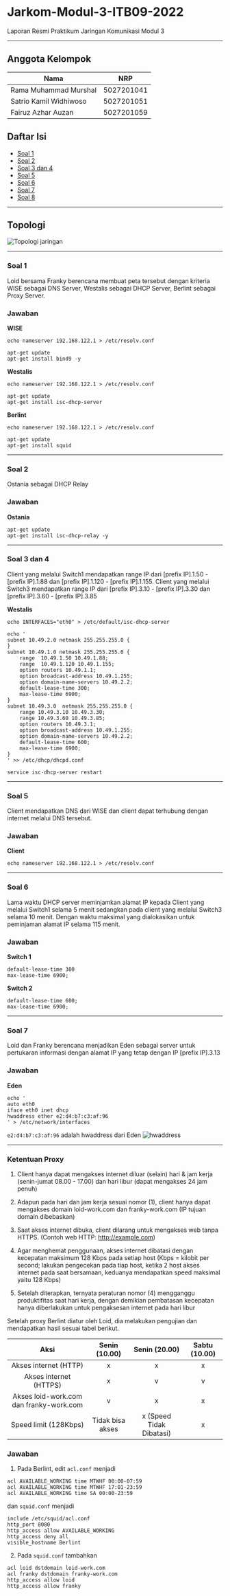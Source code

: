 # Jarkom-Modul-3-ITB09-2022

Laporan Resmi Praktikum Jaringan Komunikasi Modul 3

---

## Anggota Kelompok
Nama | NRP
--- | ---
Rama Muhammad Murshal | 5027201041
Satrio Kamil Widhiwoso | 5027201051
Fairuz Azhar Auzan | 5027201059

## Daftar Isi
- [Soal 1](#soal-1)
- [Soal 2](#soal-2)
- [Soal 3 dan 4](#soal-3-dan-4)
- [Soal 5](#soal-5)
- [Soal 6](#soal-6)
- [Soal 7](#soal-7)
- [Soal 8](#soal-8)

---

## Topologi
![Topologi jaringan](./images/topologi.png)

---
### Soal 1
Loid bersama Franky berencana membuat peta tersebut dengan kriteria WISE sebagai DNS Server, Westalis sebagai DHCP Server, Berlint sebagai Proxy Server.

### Jawaban
**WISE**

```
echo nameserver 192.168.122.1 > /etc/resolv.conf

apt-get update
apt-get install bind9 -y
```

**Westalis**

```
echo nameserver 192.168.122.1 > /etc/resolv.conf

apt-get update
apt-get install isc-dhcp-server
```

**Berlint**

```
echo nameserver 192.168.122.1 > /etc/resolv.conf

apt-get update
apt-get install squid
```
---

### Soal 2
Ostania sebagai DHCP Relay

### Jawaban
**Ostania**

```
apt-get update
apt-get install isc-dhcp-relay -y
```
---
### Soal 3 dan 4
Client yang melalui Switch1 mendapatkan range IP dari [prefix IP].1.50 - [prefix IP].1.88 dan [prefix IP].1.120 - [prefix IP].1.155. Client yang melalui Switch3 mendapatkan range IP dari [prefix IP].3.10 - [prefix IP].3.30 dan [prefix IP].3.60 - [prefix IP].3.85

**Westalis**

```
echo INTERFACES="eth0" > /etc/default/isc-dhcp-server

echo '
subnet 10.49.2.0 netmask 255.255.255.0 {
}
subnet 10.49.1.0 netmask 255.255.255.0 {
    range  10.49.1.50 10.49.1.88;
    range  10.49.1.120 10.49.1.155;
    option routers 10.49.1.1;
    option broadcast-address 10.49.1.255;
    option domain-name-servers 10.49.2.2;
    default-lease-time 300;
    max-lease-time 6900;
}
subnet 10.49.3.0  netmask 255.255.255.0 {
    range 10.49.3.10 10.49.3.30;
    range 10.49.3.60 10.49.3.85;
    option routers 10.49.3.1;
    option broadcast-address 10.49.1.255;
    option domain-name-servers 10.49.2.2;
    default-lease-time 600;
    max-lease-time 6900;
}
' >> /etc/dhcp/dhcpd.conf

service isc-dhcp-server restart
```

---
### Soal 5
Client mendapatkan DNS dari WISE dan client dapat terhubung dengan internet melalui DNS tersebut.

### Jawaban
**Client**

```
echo nameserver 192.168.122.1 > /etc/resolv.conf
```

---
### Soal 6
Lama waktu DHCP server meminjamkan alamat IP kepada Client yang melalui Switch1 selama 5 menit sedangkan pada client yang melalui Switch3 selama 10 menit. Dengan waktu maksimal yang dialokasikan untuk peminjaman alamat IP selama 115 menit.

### Jawaban
**Switch 1**
```
default-lease-time 300
max-lease-time 6900;
```

**Switch 2**
```
default-lease-time 600;
max-lease-time 6900;
```

---
### Soal 7
Loid dan Franky berencana menjadikan Eden sebagai server untuk pertukaran informasi dengan alamat IP yang tetap dengan IP [prefix IP].3.13

### Jawaban
**Eden**
```
echo '
auto eth0
iface eth0 inet dhcp
hwaddress ether e2:d4:b7:c3:af:96
' > /etc/network/interfaces
```
`e2:d4:b7:c3:af:96` adalah hwaddress dari Eden
![hwaddress](./images/hwaddress.png)


---

### Ketentuan Proxy
1. Client hanya dapat mengakses internet diluar (selain) hari & jam kerja (senin-jumat 08.00 - 17.00) dan hari libur (dapat mengakses 24 jam penuh)

2. Adapun pada hari dan jam kerja sesuai nomor (1), client hanya dapat mengakses domain loid-work.com dan franky-work.com (IP tujuan domain dibebaskan)

3. Saat akses internet dibuka, client dilarang untuk mengakses web tanpa HTTPS. (Contoh web HTTP: http://example.com)

4. Agar menghemat penggunaan, akses internet dibatasi dengan kecepatan maksimum 128 Kbps pada setiap host (Kbps = kilobit per second; lakukan pengecekan pada tiap host, ketika 2 host akses internet pada saat bersamaan, keduanya mendapatkan speed maksimal yaitu 128 Kbps)

5. Setelah diterapkan, ternyata peraturan nomor (4) mengganggu produktifitas saat hari kerja, dengan demikian pembatasan kecepatan hanya diberlakukan untuk pengaksesan internet pada hari libur


Setelah proxy Berlint diatur oleh Loid, dia melakukan pengujian dan mendapatkan hasil sesuai tabel berikut.


|                   Aksi                  |   Senin (10.00)  |       Senin (20.00)      | Sabtu (10.00) |
|:---------------------------------------:|:----------------:|:------------------------:|:-------------:|
| Akses internet (HTTP)                   |         x        |             x            |       x       |
| Akses internet (HTTPS)                  |         x        |             v            |       v       |
| Akses loid-work.com dan franky-work.com |         v        |             x            |       x       |
| Speed limit (128Kbps)                   | Tidak bisa akses | x (Speed Tidak Dibatasi) |       x       |

### Jawaban
1. Pada Berlint, edit `acl.conf` menjadi 
```
acl AVAILABLE_WORKING time MTWHF 00:00-07:59
acl AVAILABLE_WORKING time MTWHF 17:01-23:59
acl AVAILABLE_WORKING time SA 00:00-23:59
```
dan `squid.conf` menjadi 
```
include /etc/squid/acl.conf
http_port 8080
http_access allow AVAILABLE_WORKING
http_access deny all
visible_hostname Berlint
```

2. Pada `squid.conf` tambahkan 
```
acl loid dstdomain loid-work.com
acl franky dstdomain franky-work.com
http_access allow loid
http_access allow franky
```